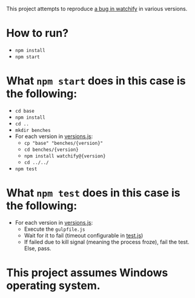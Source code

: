 This project attempts to reproduce [a bug in watchify](https://github.com/browserify/watchify/issues/368) in various versions.

# How to run?

* `npm install`
* `npm start`

# What `npm start` does in this case is the following:

* `cd base`
* `npm install`
* `cd ..`
* `mkdir benches`
* For each version in [versions.js](https://github.com/soryy708/watchify-testbench/blob/master/versions.js):
    * `cp "base" "benches/{version}"`
    * `cd benches/{version}`
    * `npm install watchify@{version}`
    * `cd ../../`
* `npm test`

# What `npm test` does in this case is the following:

* For each version in [versions.js](https://github.com/soryy708/watchify-testbench/blob/master/versions.js):
    * Execute the `gulpfile.js`
    * Wait for it to fail (timeout configurable in [test.js](https://github.com/soryy708/watchify-testbench/blob/master/test.js))
    * If failed due to kill signal (meaning the process froze), fail the test. Else, pass.

# This project assumes Windows operating system.
